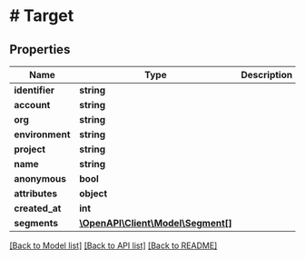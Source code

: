 # # Target

## Properties

Name | Type | Description | Notes
------------ | ------------- | ------------- | -------------
**identifier** | **string** |  |
**account** | **string** |  |
**org** | **string** |  |
**environment** | **string** |  |
**project** | **string** |  |
**name** | **string** |  |
**anonymous** | **bool** |  | [optional]
**attributes** | **object** |  | [optional]
**created_at** | **int** |  | [optional]
**segments** | [**\OpenAPI\Client\Model\Segment[]**](Segment.md) |  | [optional]

[[Back to Model list]](../../README.md#models) [[Back to API list]](../../README.md#endpoints) [[Back to README]](../../README.md)
